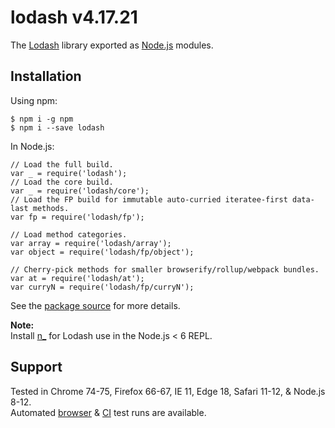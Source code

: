 lodash v4.17.21
===============

The [Lodash](https://lodash.com/) library exported as [Node.js](https://nodejs.org/) modules.

Installation
------------

Using npm:

    $ npm i -g npm
    $ npm i --save lodash

In Node.js:

    // Load the full build.
    var _ = require('lodash');
    // Load the core build.
    var _ = require('lodash/core');
    // Load the FP build for immutable auto-curried iteratee-first data-last methods.
    var fp = require('lodash/fp');

    // Load method categories.
    var array = require('lodash/array');
    var object = require('lodash/fp/object');

    // Cherry-pick methods for smaller browserify/rollup/webpack bundles.
    var at = require('lodash/at');
    var curryN = require('lodash/fp/curryN');

See the [package source](https://github.com/lodash/lodash/tree/4.17.21-npm) for more details.

**Note:**  
Install [n\_](https://www.npmjs.com/package/n_) for Lodash use in the Node.js &lt; 6 REPL.

Support
-------

Tested in Chrome 74-75, Firefox 66-67, IE 11, Edge 18, Safari 11-12, & Node.js 8-12.  
Automated [browser](https://saucelabs.com/u/lodash) & [CI](https://travis-ci.org/lodash/lodash/) test runs are available.
